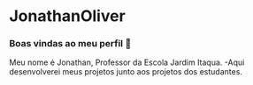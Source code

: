 # JonathanOliver
### Boas vindas ao meu perfil 💙

Meu nome é Jonathan, Professor da Escola Jardim Itaqua. 
-Aqui desenvolverei meus projetos junto aos projetos dos estudantes. 
